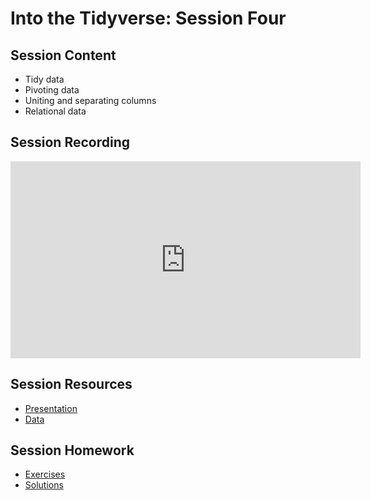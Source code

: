 # Into the Tidyverse: Session Four

## Session Content

- Tidy data
- Pivoting data	
- Uniting and separating columns	
- Relational data

## Session Recording

<iframe width="560" height="315" src="https://www.youtube.com/embed/_1vSZ1NMgNI" frameborder="0" allow="accelerometer; autoplay; clipboard-write; encrypted-media; gyroscope; picture-in-picture" allowfullscreen></iframe>

## Session Resources

- [Presentation](https://warwickdatasciencesociety.github.io/into-the-tidyverse/session-four/session_four_presentation.html)
- [Data](https://github.com/warwickdatasciencesociety/into-the-tidyverse/tree/master/resources/session_four/data)

## Session Homework

- [Exercises](https://warwickdatasciencesociety.github.io/into-the-tidyverse/session-four/session_four_exercises.nb.html#/)
- [Solutions](https://warwickdatasciencesociety.github.io/into-the-tidyverse/session-four/session_four_solutions.nb.html#/)

